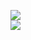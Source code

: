 [![](https://img.shields.io/badge/Made%20With-Github%20Spray-lightgrey.svg?style=for-the-badge&logo=github)](https://github.com/Annihil/github-spray#32535)  
[![](https://i.imgur.com/2DrTn0Z.gif)](https://github.com/Annihil/github-spray)